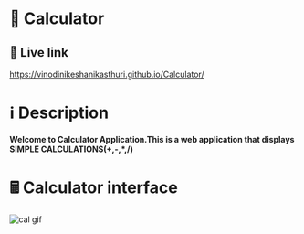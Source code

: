 # 🔢 Calculator

## 🔗 Live link

https://vinodinikeshanikasthuri.github.io/Calculator/

# ℹ️ Description

#### Welcome to Calculator Application.This is a web application that displays SIMPLE CALCULATIONS(+,-,*,/)

# 🖩 Calculator interface

![cal gif](https://github.com/VinodiNikeshaniKasthuri/Calculator/assets/140379202/77401ba5-648e-4e69-b3a5-106e61355432)
